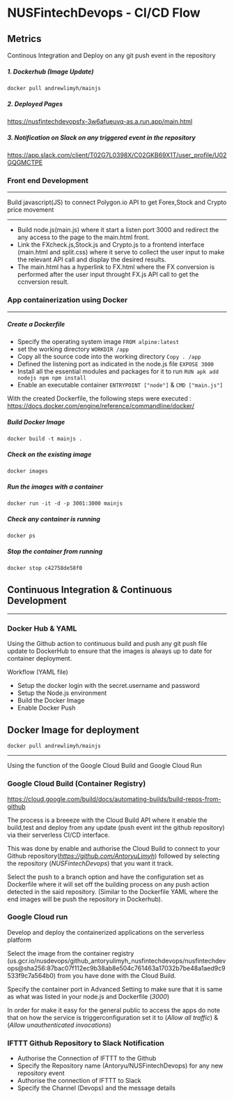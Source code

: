 # NUSFintechDevops - CI/CD Flow

## Metrics

Continous Integration and Deploy on any git push event in the repository
##### 1. Dockerhub (Image Update)
```docker pull andrewlimyh/mainjs```

##### 2. Deployed Pages
https://nusfintechdevopsfx-3w6afueuvq-as.a.run.app/main.html

##### 3. Notification on Slack on any triggered event in the repository
https://app.slack.com/client/T02G7L0398X/C02GKB69X1T/user_profile/U02GQGMCTPE


### Front end Development
***
Build javascript(JS) to connect Polygon.io API to get Forex,Stock and Crypto price movement
___
- Build node.js(main.js) where it start a listen port 3000 and redirect the any access to the page to the main.html front.
- Link the FXcheck.js,Stock.js and Crypto.js to a frontend interface (main.html and split.css) where it serve to collect the user input to make the relevant API call and display the desired results.
- The main.html has a hyperlink to FX.html where the FX conversion is performed after the user input throught FX.js API call to get the ccnversion result.

### App containerization using Docker
***
##### Create a Dockerfile

- Specify the operating system image                            `FROM alpine:latest`
- set the working directory                                     `WORKDIR /app`
- Copy all the source code into the working directory           `Copy . /app`
- Defined the listening port as indicated in the node.js file   `EXPOSE 3000`
- Install all the essential modules and packages for it to run  `RUN apk add nodejs npm npm install`
- Enable an executable container                                `ENTRYPOINT ["node"]` & `CMD ["main.js"]`






With the created Dockerfile, the following steps were executed :
https://docs.docker.com/engine/reference/commandline/docker/

##### Build Docker Image 
```docker build -t mainjs . ```

##### Check on the existing image
```docker images ```

##### Run the images with a container
```docker run -it -d -p 3001:3000 mainjs ```

##### Check any container is running
```docker ps ```

##### Stop the container from running
 ```docker stop c42758de58f0 ```
 
## Continuous Integration & Continuous Development 
***
### Docker Hub & YAML
Using the Github action to continuous build and push any git push file update to DockerHub to ensure that the images is always up to date for container deployment.

Workflow (YAML file)
- Setup the docker login with the secret.username and password
- Setup the Node.js environment
- Build the Docker Image
- Enable Docker Push

 Docker Image for deployment 
 ---
 ```docker pull andrewlimyh/mainjs```

 
***
Using the function of the Google Cloud Build and Google Cloud Run

### Google Cloud Build (Container Registry)
https://cloud.google.com/build/docs/automating-builds/build-repos-from-github

The process is a breeeze with the Cloud Build API where it enable the build,test and deploy from any update (push event int the github repository) via their serverless CI/CD interface.

This was done by enable and authorise the Cloud Build to connect to your Github repository(*https://github.com/AntoryuLimyh*) followed by selecting the repository (*NUSFintechDevops*) that you want it track.

Select the push to a branch option and have the configuration set as Dockerfile where it will set off the building process on any push action detected in the said repository. (Similar to the Dockerfile YAML where the end images will be push the repository in Dockerhub).

### Google Cloud run
Develop and deploy the containerized applications on the serverless platform

Select the image from the container registry (us.gcr.io/nusdevops/github_antoryulimyh_nusfintechdevops/nusfintechdevops@sha256:87bac07f112ec9b38ab8e504c761463a17032b7be48a1aed9c9533f9c7a564b0) from you have done with the Cloud Build. 

Specify the container port in Advanced Setting to make sure that it is same as what was listed in your node.js and Dockerfile (*3000*)

In order for make it easy for the general public to access the apps do note that on how the service is triggerconfiguration set it to (_Allow all traffic_) & (_Allow unauthenticated invocations_)


### IFTTT Github Repository to Slack Notification

- Authorise the Connection of IFTTT to the Github
- Specify the Repository name (Antoryu/NUSFintechDevops) for any new repository event
- Authorise the connection of IFTTT to Slack
- Specify the Channel (Devops) and the message details










